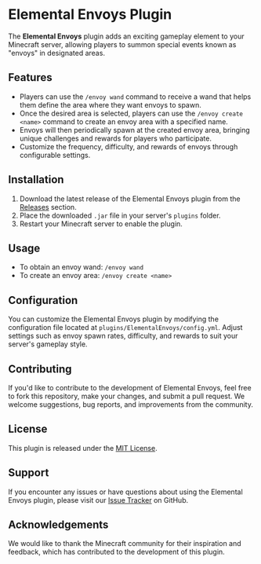# Elemental Envoys Plugin

The **Elemental Envoys** plugin adds an exciting gameplay element to your Minecraft server, allowing players to summon special events known as "envoys" in designated areas.

## Features

- Players can use the `/envoy wand` command to receive a wand that helps them define the area where they want envoys to spawn.
- Once the desired area is selected, players can use the `/envoy create <name>` command to create an envoy area with a specified name.
- Envoys will then periodically spawn at the created envoy area, bringing unique challenges and rewards for players who participate.
- Customize the frequency, difficulty, and rewards of envoys through configurable settings.

## Installation

1. Download the latest release of the Elemental Envoys plugin from the [Releases](https://github.com/NatesHonor/ElementalEnvoys/releases) section.
2. Place the downloaded `.jar` file in your server's `plugins` folder.
3. Restart your Minecraft server to enable the plugin.

## Usage

- To obtain an envoy wand: `/envoy wand`
- To create an envoy area: `/envoy create <name>`

## Configuration

You can customize the Elemental Envoys plugin by modifying the configuration file located at `plugins/ElementalEnvoys/config.yml`. Adjust settings such as envoy spawn rates, difficulty, and rewards to suit your server's gameplay style.

## Contributing

If you'd like to contribute to the development of Elemental Envoys, feel free to fork this repository, make your changes, and submit a pull request. We welcome suggestions, bug reports, and improvements from the community.

## License

This plugin is released under the [MIT License](LICENSE).

## Support

If you encounter any issues or have questions about using the Elemental Envoys plugin, please visit our [Issue Tracker](https://github.com/yourusername/elemental-envoys/issues) on GitHub.

## Acknowledgements

We would like to thank the Minecraft community for their inspiration and feedback, which has contributed to the development of this plugin.
